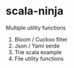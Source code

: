 # scala-ninja
Multiple utility functions

1) Bloom / Cuckoo filter
2) Json / Yaml serde
3) Trie scala example
4) File utility functions


